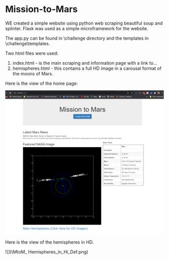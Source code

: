 # Mission-to-Mars
WE created a simple website using python web scraping beautiful soup and splinter. Flask was used as a simple microframework for the website.

The app.py can be found in \challenge directory and the templates in \challenge\templates.

Two html files were used:

1. index.html - is the main scraping and information page with a link to...
2. hemispheres.html - this contains a full HD image in a carousal format of the moons of Mars.

Here is the view of the home page:


![](\MtoM_Home_Page_Image.png)


Here is the view of the hemispheres in HD.


![](\MtoM_ Hemispheres_in_Hi_Def.png)

